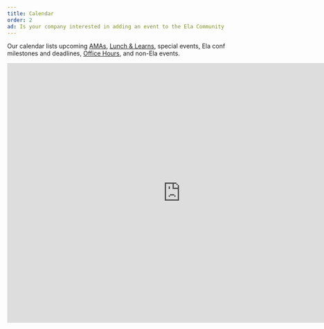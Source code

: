 ```yaml
---
title: Calendar
order: 2
ad: Is your company interested in adding an event to the Ela Community calendar? Please email [hello@elaconf.com](mailto:hello@elaconf.com) for a unique sponsorship opportunity.
---
```


Our calendar lists upcoming [AMAs](#ama), [Lunch &amp; Learns](#lunch-learn), special events, Ela conf milestones and deadlines, [Office Hours](#office-hours), and non-Ela events.

<div class="responsive-calendar">
  <iframe src="https://calendar.google.com/calendar/embed?src=elaconf.com_q4vb6h9j5mqh044iispo56tfhk%40group.calendar.google.com&ctz=America/New_YorkshowTitle=0&amp;showNav=0&amp;showPrint=0&amp;showTabs=0&amp;showCalendars=0&amp;showTz=0&amp;height=600&amp;wkst=1&amp;bgcolor=%23FFFFFF&amp;ctz=America%2FNew_York" style="border-width:0" width="800" height="600" frameborder="0" scrolling="no"></iframe>
</div>